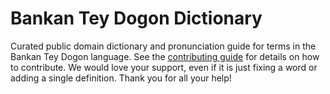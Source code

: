 
# Bankan Tey Dogon Dictionary

Curated public domain dictionary and pronunciation guide for terms in the Bankan Tey Dogon language. See the [contributing guide](https://github.com/drumworkteam/term/blob/make/.github/contributing.md) for details on how to contribute. We would love your support, even if it is just fixing a word or adding a single definition. Thank you for all your help!
